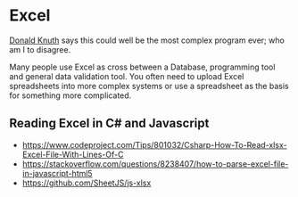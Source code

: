 # Excel

[Donald Knuth](http://www-cs-faculty.stanford.edu/~uno/) says this could well be the most complex program ever; who am I to disagree.

Many people use Excel as cross between a Database, programming tool and general data validation tool. You often need to upload Excel spreadsheets into more complex systems or use a spreadsheet as the basis for something more complicated.

## Reading Excel in C# and Javascript

 * https://www.codeproject.com/Tips/801032/Csharp-How-To-Read-xlsx-Excel-File-With-Lines-Of-C
 * https://stackoverflow.com/questions/8238407/how-to-parse-excel-file-in-javascript-html5
 * https://github.com/SheetJS/js-xlsx